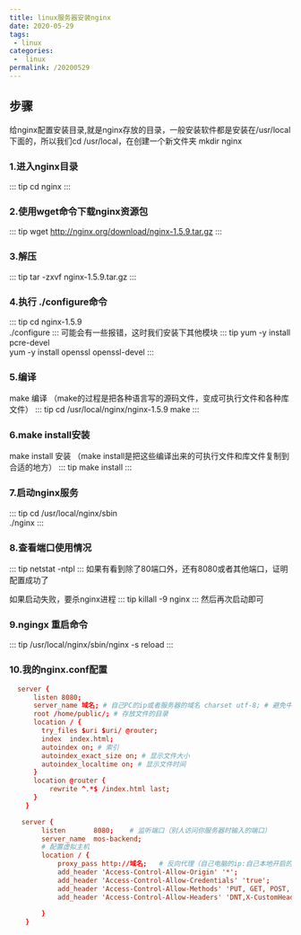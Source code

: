 ```yaml
---
title: linux服务器安装nginx
date: 2020-05-29
tags:
 - linux
categories:
 -  linux
permalink: /20200529
---
```


## 步骤

给nginx配置安装目录,就是nginx存放的目录，一般安装软件都是安装在/usr/local下面的，所以我们cd /usr/local，在创建一个新文件夹 mkdir nginx

### 1.进入nginx目录
::: tip
cd nginx
:::
### 2.使用wget命令下载nginx资源包
::: tip
wget http://nginx.org/download/nginx-1.5.9.tar.gz
:::
### 3.解压
::: tip
tar -zxvf nginx-1.5.9.tar.gz
:::
### 4.执行 ./configure命令
::: tip
cd nginx-1.5.9</br>
./configure
:::
可能会有一些报错，这时我们安装下其他模块
::: tip
yum -y install pcre-devel</br>
yum -y install openssl openssl-devel
:::
### 5.编译 

make 编译 （make的过程是把各种语言写的源码文件，变成可执行文件和各种库文件）
::: tip
cd /usr/local/nginx/nginx-1.5.9
make
:::
### 6.make install安装

make install 安装 （make install是把这些编译出来的可执行文件和库文件复制到合适的地方）
::: tip
make install
:::
### 7.启动nginx服务
::: tip
cd /usr/local/nginx/sbin</br>
./nginx
:::

### 8.查看端口使用情况
::: tip
netstat -ntpl
:::
如果有看到除了80端口外，还有8080或者其他端口，证明配置成功了

如果启动失败，要杀nginx进程
::: tip
killall -9 nginx
:::
然后再次启动即可


### 9.ngingx 重启命令
::: tip
 /usr/local/nginx/sbin/nginx -s reload
:::

### 10.我的nginx.conf配置

```conf
  server {
      listen 8080; 
      server_name 域名; # 自己PC的ip或者服务器的域名 charset utf-8; # 避免中文乱码 
      root /home/public/; # 存放文件的目录 
      location / { 
        try_files $uri $uri/ @router;
        index  index.html;
        autoindex on; # 索引 
        autoindex_exact_size on; # 显示文件大小 
        autoindex_localtime on; # 显示文件时间 
      }
      location @router {
    	  rewrite ^.*$ /index.html last;
      } 
    }

   server {
        listen       8080;    # 监听端口（别人访问你服务器时输入的端口）
        server_name  mos-backend;
        # 配置虚拟主机
        location / {
            proxy_pass http://域名;   # 反向代理（自己电脑的ip:自己本地开启的服务器的端口）
            add_header 'Access-Control-Allow-Origin' '*';
            add_header 'Access-Control-Allow-Credentials' 'true';
            add_header 'Access-Control-Allow-Methods' 'PUT, GET, POST, DELETE, OPTIONS';
            add_header 'Access-Control-Allow-Headers' 'DNT,X-CustomHeader,Keep-Alive,User-Agent,X-	Requested-With,If-Modified-Since,Cache-Control,Content-Type,x-ijt';
            
        }
    }
```
